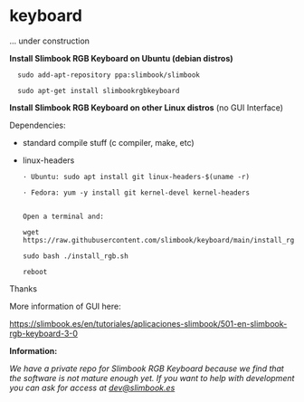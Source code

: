 # keyboard
... under construction


**Install Slimbook RGB Keyboard on Ubuntu (debian distros)**


      sudo add-apt-repository ppa:slimbook/slimbook

      sudo apt-get install slimbookrgbkeyboard


**Install Slimbook RGB Keyboard on other Linux distros**
(no GUI Interface)

Dependencies:

- standard compile stuff (c compiler, make, etc)
- linux-headers 

      · Ubuntu: sudo apt install git linux-headers-$(uname -r)

      · Fedora: yum -y install git kernel-devel kernel-headers
      

      Open a terminal and:

      wget https://raw.githubusercontent.com/slimbook/keyboard/main/install_rgb.sh

      sudo bash ./install_rgb.sh

      reboot

Thanks

More information of GUI here:

https://slimbook.es/en/tutoriales/aplicaciones-slimbook/501-en-slimbook-rgb-keyboard-3-0

**Information:**

*We have a private repo for Slimbook RGB Keyboard because we find that the software is not mature enough yet. If you want to help with development you can ask for access at dev@slimbook.es*
